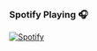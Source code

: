 ### Spotify Playing 🎧

[![Spotify](https://novatorem-emersonrabelo.vercel.app/api/spotify)](https://open.spotify.com/user/emersonrabelo-98)

